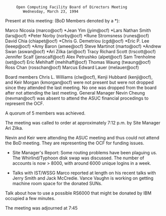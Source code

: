 	     Open Computing Facility Board of Directors Meeting
			Wednesday, March 23, 1994

Present at this meeting: (BoD Members denoted by a *):

Marco Nicosia (marco@ocf)               *Jean Yim (jyim@ocf)
*Lars Nathan Smith (lars@ocf)           *Peter Norby (norby@ocf)
*Rune Stromsness (runes@ocf)            David Chia (chiapet@ocf)
*Chris G. Demetriou (cgd@ocf)           *Eric P. Lee (leeep@ocf)
*Amy Baron (amee@ocf)                   Steve Martinot (marto@ocf)
*Andrew Swan (aswan@ocf)                *Ari Zilka (ari@ocf)
Tracy Richard Scott (trscott@ocf)       Jennifer Scalf (jenscalf@ocf)
Alex Petrushko (alpet@ocf)              Sam Trenholme (set@ocf)
Eric Mehlhaff (mehlhaff@ocf)            Thomas Waung (twaung@ocf)
Ross Chan (rosschan@ocf)                Marcus Edward Lauer (melauer@ocf)

Board members Chris L. Williams (clw@ocf), Kenji Hubbard (kenji@ocf),
and Keir Morgan (kmorgan@ocf) were not present but were not dropped
since they attended the last meeting.  No one was dropped from the
board after not attending the last meeting.  General Manager Nevin
Cheung (nevman@ocf) was absent to attend the ASUC financial procedings
to represent the OCF.

A quorum of 5 members was achieved.

The meeting was called to order at approximately 7:12 p.m. by Site
Manager Ari Zilka.

Nevin and Keir were attending the ASUC meeting and thus could not
attend the BoD meeting.  They are representing the OCF for funding
issues.

* Site Manager's Report:
Some routing problems have been plaguing us.  The Whirlind/Typhoon 
disk swap was discussed.  The number of accounts is now > 8000, with
around 6000 unique logins in a week.

* Talks with IST/WSSG
Marco reported at length on his recent talks with Jerry Smith and
Jack McCredie.  Vance Vaughn is working on getting machine room 
space for the donated SUNs.

Talk about how to use a possible RS6000 that might be donated by IBM
occupied a few minutes.

The meeting was adjourned at 7:45
